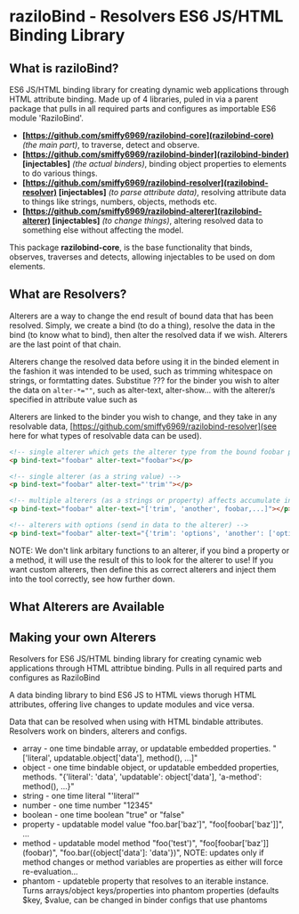 # raziloBind - Resolvers ES6 JS/HTML Binding Library

## What is raziloBind?


ES6 JS/HTML binding library for creating dynamic web applications through HTML attribute binding. Made up of 4 libraries, puled in via a parent package that pulls in all required parts and configures as importable ES6 module 'RaziloBind'.

* **[https://github.com/smiffy6969/razilobind-core](razilobind-core)** *(the main part)*, to traverse, detect and observe.
* **[https://github.com/smiffy6969/razilobind-binder](razilobind-binder) [injectables]** *(the actual binders)*, binding object properties to elements to do various things.
* **[https://github.com/smiffy6969/razilobind-resolver](razilobind-resolver) [injectables]** *(to parse attribute data)*, resolving attribute data to things like strings, numbers, objects, methods etc.
* **[https://github.com/smiffy6969/razilobind-alterer](razilobind-alterer) [injectables]** *(to change things)*, altering resolved data to something else without affecting the model.

This package **razilobind-core**, is the base functionality that binds, observes, traverses and detects, allowing injectables to be used on dom elements.


## What are Resolvers?

Alterers are a way to change the end result of bound data that has been resolved. Simply, we create a bind (to do a thing), resolve the data in the bind (to know what to bind), then alter the resolved data if we wish. Alterers are the last point of that chain.

Alterers change the resolved data before using it in the binded element in the fashion it was intended to be used, such as trimming whitespace on strings, or formtatting dates. Substitue ??? for the binder you wish to alter the data on `alter-*=""`, such as alter-text, alter-show... with the alterer/s specified in attribute value such as

Alterers are linked to the binder you wish to change, and they take in any resolvable data, [https://github.com/smiffy6969/razilobind-resolver](see here for what types of resolvable data can be used).


```html
<!-- single alterer which gets the alterer type from the bound foobar property of the model -->
<p bind-text="foobar" alter-text="foobar"></p>

<!-- single alterer (as a string value) -->
<p bind-text="foobar" alter-text="'trim'"></p>

<!-- multiple alterers (as a strings or property) affects accumulate in order -->
<p bind-text="foobar" alter-text="['trim', 'another', foobar,...]"></p>

<!-- alterers with options (send in data to the alterer) -->
<p bind-text="foobar" alter-text="{'trim': 'options', 'another': ['options'],...}"></p>
```


NOTE: We don't link arbitary functions to an alterer, if you bind a property or a method, it will use the result of this to look for the alterer to use! If you want custom alterers, then define this as correct alterers and inject them into the tool correctly, see how further down.


## What Alterers are Available



## Making your own Alterers












Resolvers for ES6 JS/HTML binding library for creating cynamic web applications through HTML attribtue binding. Pulls in all required parts and configures as RaziloBind

A data binding library to bind ES6 JS to HTML views thorugh HTML attributes, offering live changes to update modules and vice versa.

Data that can be resolved when using with HTML bindable attributes. Resolvers work on binders, alterers and configs.

* array - one time bindable array, or updatable embedded properties. "['literal', updatable.object['data'], method(), ...]"
* object - one time bindable object, or updatable embedded properties, methods. "{'literal': 'data', 'updatable': object['data'], 'a-method': method(), ...}"
* string - one time literal "'literal'"
* number - one time number "12345"
* boolean - one time boolean "true" or "false"
* property - updatable model value "foo.bar['baz']", "foo[foobar['baz']]", ...
* method - updatable model method "foo&#40;'test'&#41;", "foo&#91;foobar&#91;'baz'&#93;&#93;&#40;foobar&#41;", "foo.bar({object['data']: 'data'})", NOTE: updates only if method changes or method variables are properties as either will force re-evaluation...
* phantom - updateble property that resolves to an iterable instance. Turns arrays/object keys/properties into phantom properties (defaults $key, $value, can be changed in binder configs that use phantoms
